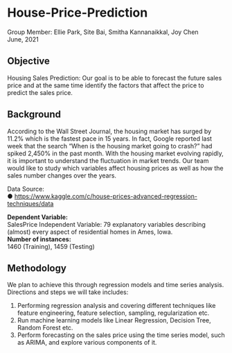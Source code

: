 # House-Price-Prediction
Group Member: Ellie Park, Site Bai, Smitha Kannanaikkal, Joy Chen    
June, 2021

## Objective

Housing Sales Prediction: Our goal is to be able to forecast the future sales price and at the same time identify the factors that affect the price to predict the sales price.

## Background

According to the Wall Street Journal, the housing market has surged by 11.2% which is the fastest pace in 15 years. In fact, Google reported last week that the search “When is the housing market going to crash?” had spiked 2,450% in the past month. With the housing market evolving rapidly, it is important to understand the fluctuation in market trends. Our team would like to study which variables affect housing prices as well as how the sales number changes over the years.

Data Source:    
● https://www.kaggle.com/c/house-prices-advanced-regression-techniques/data    
    
**Dependent Variable:**    
SalesPrice Independent Variable: 79 explanatory variables describing (almost) every aspect of residential homes in Ames, Iowa.    
**Number of instances:**    
1460 (Training), 1459 (Testing)    

## Methodology

We plan to achieve this through regression models and time series analysis. Directions and steps we will take includes:    
    
1. Performing regression analysis and covering different techniques like feature engineering, feature selection, sampling, regularization etc.    
2. Run machine learning models like Linear Regression, Decision Tree, Random Forest etc.     
3. Perform forecasting on the sales price using the time series model, such as ARIMA, and explore various components of it.    
